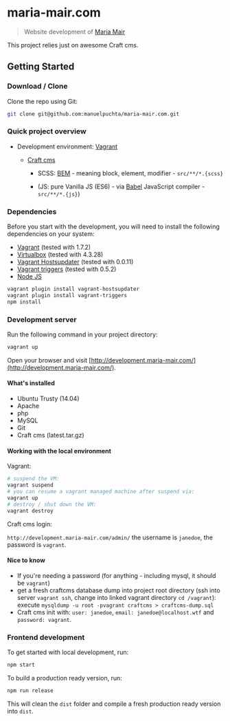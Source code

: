 # maria-mair.com

> Website development of [Maria Mair](https://maria-mair.com/)

This project relies just on awesome Craft cms.

## Getting Started

### Download / Clone

Clone the repo using Git:

```bash
git clone git@github.com:manuelpuchta/maria-mair.com.git
```

### Quick project overview

* Development environment: [Vagrant](http://www.vagrantup.com)

  * [Craft cms](https://craftcms.com/)

    * SCSS: [BEM](http://csswizardry.com/2013/01/mindbemding-getting-your-head-round-bem-syntax/) - meaning block, element, modifier - `src/**/*.{scss}`

    * (JS: pure Vanilla JS (ES6) - via [Babel](https://babeljs.io/) JavaScript compiler  - `src/**/*.{js}`)

### Dependencies

Before you start with the development, you will need to install the following dependencies on your system:

- [Vagrant](http://www.vagrantup.com/downloads.html) (tested with 1.7.2)
- [Virtualbox](https://www.virtualbox.org/wiki/Downloads) (tested with 4.3.28)
- [Vagrant Hostsupdater](https://github.com/cogitatio/vagrant-hostsupdater) (tested with 0.0.11)
- [Vagrant triggers](https://github.com/emyl/vagrant-triggers) (tested with 0.5.2)
- [Node JS](http://nodejs.org)

```bash
vagrant plugin install vagrant-hostsupdater
vagrant plugin install vagrant-triggers
npm install
```

### Development server

Run the following command in your project directory:

```bash
vagrant up
```

Open your browser and visit [http://development.maria-mair.com/](http://development.maria-mair.com/).

#### What's installed

+ Ubuntu Trusty (14.04)
+ Apache
+ php
+ MySQL
+ Git
+ Craft cms (latest.tar.gz)

#### Working with the local environment

Vagrant:

```bash
# suspend the VM:
vagrant suspend
# you can resume a vagrant managed machine after suspend via:
vagrant up
# destroy / shut down the VM:
vagrant destroy
```

Craft cms login:

`http://development.maria-mair.com/admin/` the username is `janedoe`, the password is `vagrant`.

#### Nice to know

* If you're needing a password (for anything - including mysql, it should be `vagrant`)
* get a fresh craftcms database dump into project root directory (ssh into server `vagrant ssh`, change into linked vagrant directory `cd /vagrant`): execute `mysqldump -u root -pvagrant craftcms > craftcms-dump.sql`
* Craft cms init with: `user: janedoe`, `email: janedoe@localhost.wtf` and `password: vagrant`.

### Frontend development

To get started with local development, run:

```bash
npm start
```

To build a production ready version, run:

```bash
npm run release
```

This will clean the `dist` folder and compile a fresh production ready version into `dist`.
